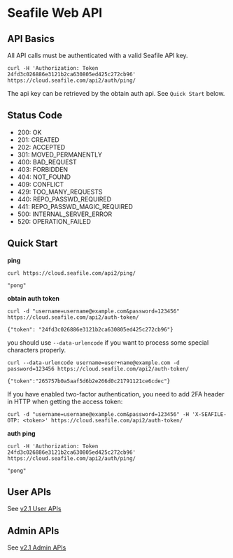 # Seafile Web API

## API Basics

All API calls must be authenticated with a valid Seafile API key.

```
curl -H 'Authorization: Token 24fd3c026886e3121b2ca630805ed425c272cb96' https://cloud.seafile.com/api2/auth/ping/

```

The api key can be retrieved by the obtain auth api. See `Quick Start` below.


## Status Code

* 200: OK
* 201: CREATED
* 202: ACCEPTED
* 301: MOVED_PERMANENTLY
* 400: BAD_REQUEST
* 403: FORBIDDEN
* 404: NOT_FOUND
* 409: CONFLICT
* 429: TOO_MANY_REQUESTS
* 440: REPO_PASSWD_REQUIRED
* 441: REPO_PASSWD_MAGIC_REQUIRED
* 500: INTERNAL_SERVER_ERROR
* 520: OPERATION_FAILED

## Quick Start

**ping**

```
curl https://cloud.seafile.com/api2/ping/

"pong"

```

**obtain auth token**

```
curl -d "username=username@example.com&password=123456" https://cloud.seafile.com/api2/auth-token/

{"token": "24fd3c026886e3121b2ca630805ed425c272cb96"}

```

you should use `--data-urlencode` if you want to process some special characters properly.

```
curl --data-urlencode username=user+name@example.com -d password=123456 https://cloud.seafile.com/api2/auth-token/

{"token":"265757b0a5aaf5d6b2e266d0c21791121ce6cdec"}

```

If you have enabled two-factor authentication, you need to add 2FA header in HTTP when getting the access token:

```
curl -d "username=username@example.com&password=123456" -H 'X-SEAFILE-OTP: <token>' https://cloud.seafile.com/api2/auth-token/

```

**auth ping**

```
curl -H 'Authorization: Token 24fd3c026886e3121b2ca630805ed425c272cb96' https://cloud.seafile.com/api2/auth/ping/

"pong"

```

## User APIs

See [v2.1 User APIs](v2.1)

## Admin APIs

See [v2.1 Admin APIs](v2.1-admin)


